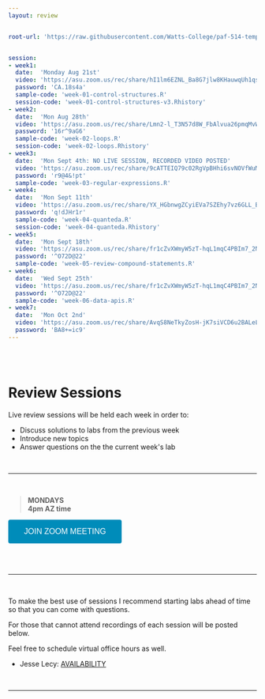 ```yaml
---
layout: review


root-url: 'https://raw.githubusercontent.com/Watts-College/paf-514-template/main/review-sessions/'


session: 
- week1:
  date:  'Monday Aug 21st'  
  video: 'https://asu.zoom.us/rec/share/hI1lm6EZNL_Ba8G7jlw8KHauwqUh1qsReyXiHT9bmJGwVsmCJRP4R_wBvnP_xn0k.euJ6KVA3Hg1biYsW'
  password: 'CA.18s4a'
  sample-code: 'week-01-control-structures.R' 
  session-code: 'week-01-control-structures-v3.Rhistory' 
- week2:
  date:  'Mon Aug 28th'  
  video: 'https://asu.zoom.us/rec/share/Lmn2-l_T3N57d8W_FbAlvua26pmqMvWHHKbNjpucMn3Q0E8HnSxMTQCmxJbIM3N5.RcsR6UseFDyauG5T' 
  password: '16r^9aG6'
  sample-code: 'week-02-loops.R' 
  session-code: 'week-02-loops.Rhistory' 
- week3:
  date:  'Mon Sept 4th: NO LIVE SESSION, RECORDED VIDEO POSTED'  
  video: 'https://asu.zoom.us/rec/share/9cATTEIQ79c02RgVpBHhi6svNOVfWuMT8JFaAeUv94El_dkvtZjPqMnTvRJ5-Csn.neWR2qE3ZMOIKc4S?startTime=1693800691000'
  password: 'r9@4&!pt'
  sample-code: 'week-03-regular-expressions.R' 
- week4:
  date:  'Mon Sept 11th'  
  video: 'https://asu.zoom.us/rec/share/YX_HGbnwgZCyiEVa7SZEhy7vz6GLL_Bk5rsyoQU7Tpzzm5mFNUpgJnz-vYfJe3_0.ToRJbJMH4tIxNs_n?startTime=1694473409000'
  password: 'q!dJHr1r'
  sample-code: 'week-04-quanteda.R'
  session-code: 'week-04-quanteda.Rhistory'
- week5:
  date:  'Mon Sept 18th'  
  video: 'https://asu.zoom.us/rec/share/fr1cZvXWmyW5zT-hqL1mqC4PBIm7_2NZ2U2lIKrD41n6NBUTgX3PQbjg3q4iF-vX.1rQSK6mZ4jew_3a5?startTime=1695683783000'
  password: '^O72D@22'  
  sample-code: 'week-05-review-compound-statements.R'  
- week6:
  date:  'Wed Sept 25th'  
  video: 'https://asu.zoom.us/rec/share/fr1cZvXWmyW5zT-hqL1mqC4PBIm7_2NZ2U2lIKrD41n6NBUTgX3PQbjg3q4iF-vX.1rQSK6mZ4jew_3a5?startTime=1695686642000'
  password: '^O72D@22'
  sample-code: 'week-06-data-apis.R'
- week7:
  date:  'Mon Oct 2nd'  
  video: 'https://asu.zoom.us/rec/share/AvqS8NeTkyZosH-jK7siVCD6u2BALeLcHOA2UfOvO_HUfCKAV7naEkWOBe0dkNuT.bqP6B38qgCEExhW4?startTime=1696287831000'
  password: 'BA8+=ic9'
---
```





<br><br>

# Review Sessions 

Live review sessions will be held each week in order to: 

* Discuss solutions to labs from the previous week 
* Introduce new topics 
* Answer questions on the the current week's lab 


<br> 
<hr>
<br>


> **MONDAYS**    
> **4pm AZ time** 

<a href='https://asu.zoom.us/j/89752412079' target=""> <button class="zoom">JOIN ZOOM MEETING</button></a>

<br>



<!--  **Add to your calendar:** <a target="_blank" href=""><img border="0" src="https://www.google.com/calendar/images/ext/gc_button1_en.gif"></a>  -->




<br> 
<hr>
<br>


To make the best use of sessions I recommend starting labs ahead of time so that you can come with questions. 

For those that cannot attend recordings of each session will be posted below. 

Feel free to schedule virtual office hours as well.   

* Jesse Lecy: [AVAILABILITY](https://www.calendar.com/lecy/meet30/)


<br> 
<hr>
<br>
<br>





<style>
.zoom {
  background-color: #008CBA; 
  border: none;
  color: white;
  padding: 15px 32px;
  text-align: center;
  text-decoration: none;
  display: inline-block;
  font-size: 16px;
  border-radius: 4px;
}
</style>




